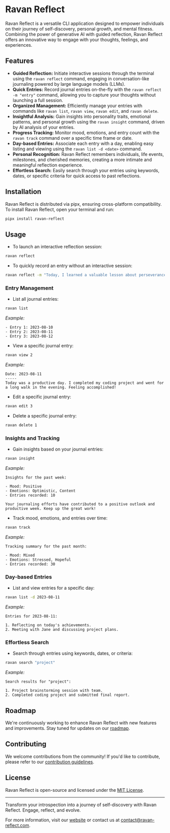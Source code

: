 
# Ravan Reflect

Ravan Reflect is a versatile CLI application designed to empower individuals on their journey of self-discovery, personal growth, and mental fitness. Combining the power of generative AI with guided reflection, Ravan Reflect offers an innovative way to engage with your thoughts, feelings, and experiences.

## Features

- **Guided Reflection:** Initiate interactive sessions through the terminal using the `ravan reflect` command, engaging in conversation-like journaling powered by large language models (LLMs).
- **Quick Entries:** Record journal entries on-the-fly with the `ravan reflect -m "entry"` command, allowing you to capture your thoughts without launching a full session.
- **Organized Management:** Efficiently manage your entries with commands like `ravan list`, `ravan view`, `ravan edit`, and `ravan delete`.
- **Insightful Analysis:** Gain insights into personality traits, emotional patterns, and personal growth using the `ravan insight` command, driven by AI analysis of your entries.
- **Progress Tracking:** Monitor mood, emotions, and entry count with the `ravan track` command over a specific time frame or date.
- **Day-based Entries:** Associate each entry with a day, enabling easy listing and viewing using the `ravan list -d <date>` command.
- **Personal Recognition:** Ravan Reflect remembers individuals, life events, milestones, and cherished memories, creating a more intimate and meaningful reflection experience.
- **Effortless Search:** Easily search through your entries using keywords, dates, or specific criteria for quick access to past reflections.

## Installation

Ravan Reflect is distributed via pipx, ensuring cross-platform compatibility. To install Ravan Reflect, open your terminal and run:

```bash
pipx install ravan-reflect
```

## Usage

- To launch an interactive reflection session:
```bash
ravan reflect
```

- To quickly record an entry without an interactive session:
```bash
ravan reflect -m "Today, I learned a valuable lesson about perseverance."
```

### Entry Management

- List all journal entries:
```bash
ravan list
```
*Example:*
```
- Entry 1: 2023-08-10
- Entry 2: 2023-08-11
- Entry 3: 2023-08-12
```

- View a specific journal entry:
```bash
ravan view 2
```
*Example:*
```
Date: 2023-08-11
-----
Today was a productive day. I completed my coding project and went for a long walk in the evening. Feeling accomplished!
```

- Edit a specific journal entry:
```bash
ravan edit 3
```

- Delete a specific journal entry:
```bash
ravan delete 1
```

### Insights and Tracking

- Gain insights based on your journal entries:
```bash
ravan insight
```
*Example:*
```
Insights for the past week:

- Mood: Positive
- Emotions: Optimistic, Content
- Entries recorded: 10

Your journaling efforts have contributed to a positive outlook and productive week. Keep up the great work!
```

- Track mood, emotions, and entries over time:
```bash
ravan track
```
*Example:*
```
Tracking summary for the past month:

- Mood: Mixed
- Emotions: Stressed, Hopeful
- Entries recorded: 30
```

### Day-based Entries

- List and view entries for a specific day:
```bash
ravan list -d 2023-08-11
```
*Example:*
```
Entries for 2023-08-11:

1. Reflecting on today's achievements.
2. Meeting with Jane and discussing project plans.
```

### Effortless Search

- Search through entries using keywords, dates, or criteria:
```bash
ravan search "project"
```
*Example:*
```
Search results for "project":

1. Project brainstorming session with team.
2. Completed coding project and submitted final report.
```

## Roadmap

We're continuously working to enhance Ravan Reflect with new features and improvements. Stay tuned for updates on our [roadmap](roadmap-link-here).

## Contributing

We welcome contributions from the community! If you'd like to contribute, please refer to our [contribution guidelines](contributing-link-here).

## License

Ravan Reflect is open-source and licensed under the [MIT License](license-link-here).

---

Transform your introspection into a journey of self-discovery with Ravan Reflect. Engage, reflect, and evolve.

For more information, visit our [website](https://ravan-reflect.com) or contact us at contact@ravan-reflect.com.
